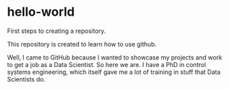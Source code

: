 # hello-world
First steps to creating a repository.

This repository is created to learn how to use github.

Well, I came to GitHub because I wanted to showcase my projects and work to get a job as a Data Scientist. So here we are. I have a PhD in control systems engineering, which itself gave me a lot of training in stuff that Data Scientists do.
